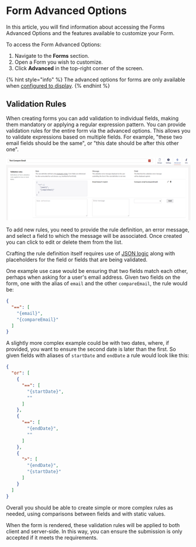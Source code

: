 # Form Advanced Options

In this article, you will find information about accessing the Forms Advanced Options and the features available to customize your Form.

To access the Form Advanced Options:

1. Navigate to the **Forms** section.
2. Open a Form you wish to customize.
3.  Click **Advanced** in the top-right corner of the screen.

{% hint style="info" %}
The advanced options for forms are only available when [configured to display](../../developer/configuration/README.md#enableadvancedvalidationrules).
{% endhint %}

## Validation Rules

When creating forms you can add validation to individual fields, making them mandatory or applying a regular expression pattern. You can provide validation rules for the entire form via the advanced options. This allows you to validate expressions based on multiple fields. For example, "these two email fields should be the same", or "this date should be after this other one".

![Validation rules](./images/validation-rules.png)

To add new rules, you need to provide the rule definition, an error message, and select a field to which the message will be associated.  Once created you can click to edit or delete them from the list.

Crafting the rule definition itself requires use of [JSON logic](https://jsonlogic.com/) along with placeholders for the field or fields that are being validated.

One example use case would be ensuring that two fields match each other, perhaps when asking for a user's email address.  Given two fields on the form, one with the alias of `email` and the other `compareEmail`, the rule would be:

```json
{
  "==": [
    "{email}",
    "{compareEmail}"
  ]
}
```

A slightly more complex example could be with two dates, where, if provided, you want to ensure the second date is later than the first. So given fields with aliases of `startDate` and `endDate` a rule would look like this:

```json
{
  "or": [
    {
      "==": [
        "{startDate}",
        ""
      ]
    },
    {
      "==": [
        "{endDate}",
        ""
      ]
    },
    {
      ">": [
        "{endDate}",
        "{startDate}"
      ]
    }
  ]
}
```

Overall you should be able to create simple or more complex rules as needed, using comparisons between fields and with static values.

When the form is rendered, these validation rules will be applied to both client and server-side. In this way, you can ensure the submission is only accepted if it meets the requirements.